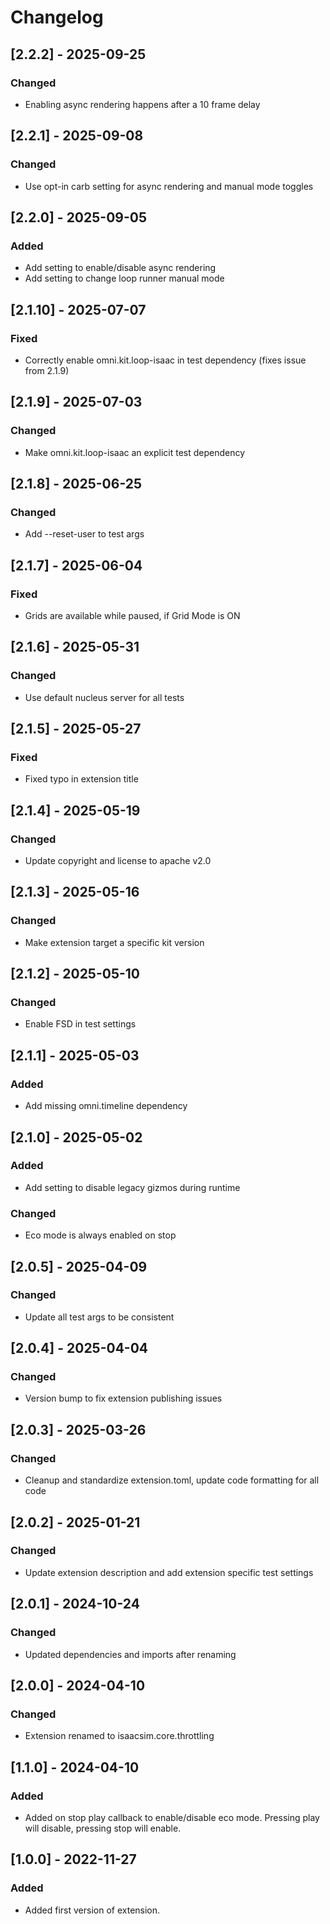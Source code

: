 # Changelog

## [2.2.2] - 2025-09-25
### Changed
- Enabling async rendering happens after a 10 frame delay

## [2.2.1] - 2025-09-08
### Changed
- Use opt-in carb setting for async rendering and manual mode toggles

## [2.2.0] - 2025-09-05
### Added
- Add setting to enable/disable async rendering
- Add setting to change loop runner manual mode

## [2.1.10] - 2025-07-07
### Fixed
- Correctly enable omni.kit.loop-isaac in test dependency (fixes issue from 2.1.9)

## [2.1.9] - 2025-07-03
### Changed
- Make omni.kit.loop-isaac an explicit test dependency

## [2.1.8] - 2025-06-25
### Changed
- Add --reset-user to test args

## [2.1.7] - 2025-06-04
### Fixed
- Grids are available while paused, if Grid Mode is ON

## [2.1.6] - 2025-05-31
### Changed
- Use default nucleus server for all tests

## [2.1.5] - 2025-05-27
### Fixed
- Fixed typo in extension title

## [2.1.4] - 2025-05-19
### Changed
- Update copyright and license to apache v2.0

## [2.1.3] - 2025-05-16
### Changed
- Make extension target a specific kit version

## [2.1.2] - 2025-05-10
### Changed
- Enable FSD in test settings

## [2.1.1] - 2025-05-03
### Added
- Add missing omni.timeline dependency

## [2.1.0] - 2025-05-02
### Added
- Add setting to disable legacy gizmos during runtime

### Changed
- Eco mode is always enabled on stop

## [2.0.5] - 2025-04-09
### Changed
- Update all test args to be consistent

## [2.0.4] - 2025-04-04
### Changed
- Version bump to fix extension publishing issues

## [2.0.3] - 2025-03-26
### Changed
- Cleanup and standardize extension.toml, update code formatting for all code

## [2.0.2] - 2025-01-21
### Changed
- Update extension description and add extension specific test settings

## [2.0.1] - 2024-10-24
### Changed
- Updated dependencies and imports after renaming

## [2.0.0] - 2024-04-10
### Changed
- Extension renamed to isaacsim.core.throttling

## [1.1.0] - 2024-04-10
### Added
- Added on stop play callback to enable/disable eco mode. Pressing play will disable, pressing stop will enable.

## [1.0.0] - 2022-11-27
### Added
- Added first version of extension.
